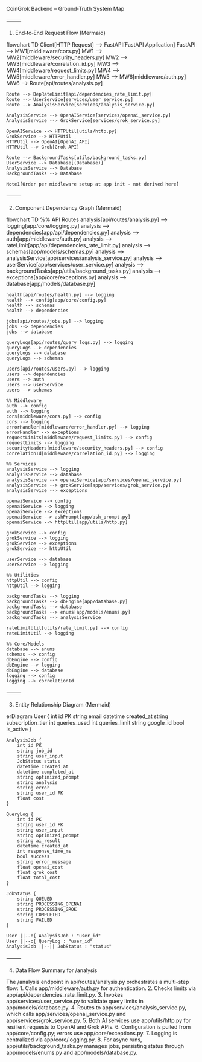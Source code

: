 CoinGrok Backend – Ground‑Truth System Map 

⸻

1. End‑to‑End Request Flow (Mermaid)

flowchart TD
    Client[HTTP Request] --> FastAPI[FastAPI Application]
    FastAPI --> MW1[middleware/cors.py]
    MW1 --> MW2[middleware/security_headers.py]
    MW2 --> MW3[middleware/correlation_id.py]
    MW3 --> MW4[middleware/request_limits.py]
    MW4 --> MW5[middleware/error_handler.py]
    MW5 --> MW6[middleware/auth.py]
    MW6 --> Route[api/routes/analysis.py]

    Route --> DepRateLimit[api/dependencies_rate_limit.py]
    Route --> UserService[services/user_service.py]
    Route --> AnalysisService[services/analysis_service.py]

    AnalysisService --> OpenAIService[services/openai_service.py]
    AnalysisService --> GrokService[services/grok_service.py]

    OpenAIService --> HTTPUtil[utils/http.py]
    GrokService --> HTTPUtil
    HTTPUtil --> OpenAI[OpenAI API]
    HTTPUtil --> Grok[Grok API]

    Route --> BackgroundTasks[utils/background_tasks.py]
    UserService --> Database[(Database)]
    AnalysisService --> Database
    BackgroundTasks --> Database

    Note1[Order per middleware setup at app init - not derived here]


⸻

2. Component Dependency Graph (Mermaid)

flowchart TD
    %% API Routes
    analysis[api/routes/analysis.py] --> logging[app/core/logging.py]
    analysis --> dependencies[app/api/dependencies.py]
    analysis --> auth[app/middleware/auth.py]
    analysis --> rateLimit[app/api/dependencies_rate_limit.py]
    analysis --> schemas[app/models/schemas.py]
    analysis --> analysisService[app/services/analysis_service.py]
    analysis --> userService[app/services/user_service.py]
    analysis --> backgroundTasks[app/utils/background_tasks.py]
    analysis --> exceptions[app/core/exceptions.py]
    analysis --> database[app/models/database.py]

    health[api/routes/health.py] --> logging
    health --> config[app/core/config.py]
    health --> schemas
    health --> dependencies

    jobs[api/routes/jobs.py] --> logging
    jobs --> dependencies
    jobs --> database

    queryLogs[api/routes/query_logs.py] --> logging
    queryLogs --> dependencies
    queryLogs --> database
    queryLogs --> schemas

    users[api/routes/users.py] --> logging
    users --> dependencies
    users --> auth
    users --> userService
    users --> schemas

    %% Middleware
    auth --> config
    auth --> logging
    cors[middleware/cors.py] --> config
    cors --> logging
    errorHandler[middleware/error_handler.py] --> logging
    errorHandler --> exceptions
    requestLimits[middleware/request_limits.py] --> config
    requestLimits --> logging
    securityHeaders[middleware/security_headers.py] --> config
    correlationId[middleware/correlation_id.py] --> logging

    %% Services
    analysisService --> logging
    analysisService --> database
    analysisService --> openaiService[app/services/openai_service.py]
    analysisService --> grokService[app/services/grok_service.py]
    analysisService --> exceptions

    openaiService --> config
    openaiService --> logging
    openaiService --> exceptions
    openaiService --> ashPrompt[app/ash_prompt.py]
    openaiService --> httpUtil[app/utils/http.py]

    grokService --> config
    grokService --> logging
    grokService --> exceptions
    grokService --> httpUtil

    userService --> database
    userService --> logging

    %% Utilities
    httpUtil --> config
    httpUtil --> logging

    backgroundTasks --> logging
    backgroundTasks --> dbEngine[app/database.py]
    backgroundTasks --> database
    backgroundTasks --> enums[app/models/enums.py]
    backgroundTasks --> analysisService

    rateLimitUtil[utils/rate_limit.py] --> config
    rateLimitUtil --> logging

    %% Core/Models
    database --> enums
    schemas --> config
    dbEngine --> config
    dbEngine --> logging
    dbEngine --> database
    logging --> config
    logging --> correlationId


⸻

3. Entity Relationship Diagram (Mermaid)

erDiagram
    User {
        int id PK
        string email
        datetime created_at
        string subscription_tier
        int queries_used
        int queries_limit
        string google_id
        bool is_active
    }

    AnalysisJob {
        int id PK
        string job_id
        string user_input
        JobStatus status
        datetime created_at
        datetime completed_at
        string optimized_prompt
        string analysis
        string error
        string user_id FK
        float cost
    }

    QueryLog {
        int id PK
        string user_id FK
        string user_input
        string optimized_prompt
        string ai_result
        datetime created_at
        int response_time_ms
        bool success
        string error_message
        float openai_cost
        float grok_cost
        float total_cost
    }

    JobStatus {
        string QUEUED
        string PROCESSING_OPENAI
        string PROCESSING_GROK
        string COMPLETED
        string FAILED
    }

    User ||--o{ AnalysisJob : "user_id"
    User ||--o{ QueryLog : "user_id"
    AnalysisJob ||--|| JobStatus : "status"


⸻

4. Data Flow Summary for /analysis

The /analysis endpoint in api/routes/analysis.py orchestrates a multi-step flow:
	1.	Calls app/middleware/auth.py for authentication.
	2.	Checks limits via app/api/dependencies_rate_limit.py.
	3.	Invokes app/services/user_service.py to validate query limits in app/models/database.py.
	4.	Routes to app/services/analysis_service.py, which calls app/services/openai_service.py and app/services/grok_service.py.
	5.	Both AI services use app/utils/http.py for resilient requests to OpenAI and Grok APIs.
	6.	Configuration is pulled from app/core/config.py; errors use app/core/exceptions.py.
	7.	Logging is centralized via app/core/logging.py.
	8.	For async runs, app/utils/background_tasks.py manages jobs, persisting status through app/models/enums.py and app/models/database.py.
